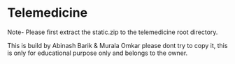 # Telemedicine

Note- Please first extract the static.zip to the telemedicine root directory.


This is build by Abinash Barik & Murala Omkar please dont try to copy it, this is only for educational purpose only and belongs to the owner.
